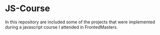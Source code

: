 # JS-Course

In this repository are included some of the projects that were implemented during a javascript course I attended in FrontedMasters.
